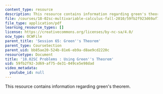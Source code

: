 ```yaml
---
content_type: resource
description: This resource contains information regarding green's theorem.
file: /courses/18-02sc-multivariable-calculus-fall-2010/59fb2f923d69af75de31049ce5e98dad_MIT18_02SC_pb_65_quest.pdf
file_type: application/pdf
learning_resource_types: []
license: https://creativecommons.org/licenses/by-nc-sa/4.0/
ocw_type: OCWFile
parent_title: 'Session 65: Green''s Theorem'
parent_type: CourseSection
parent_uid: bb85ae20-524b-81e6-eb9a-d8ae9cd2220c
resourcetype: Document
title: '18.02SC Problems : Using Green''s Theorem'
uid: 59fb2f92-3d69-af75-de31-049ce5e98dad
video_metadata:
  youtube_id: null
---
```

This resource contains information regarding green's theorem.